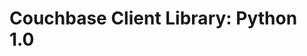 <a id="couchbase-sdk-python-1-0"></a>

# Couchbase Client Library: Python 1.0

<a id="_getting_started"></a>
